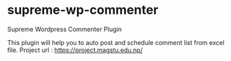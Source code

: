 # supreme-wp-commenter
Supreme Wordpress Commenter Plugin

This plugin will help you to auto post and schedule comment list from excel file.
Project url : https://project.magstu.edu.np/

